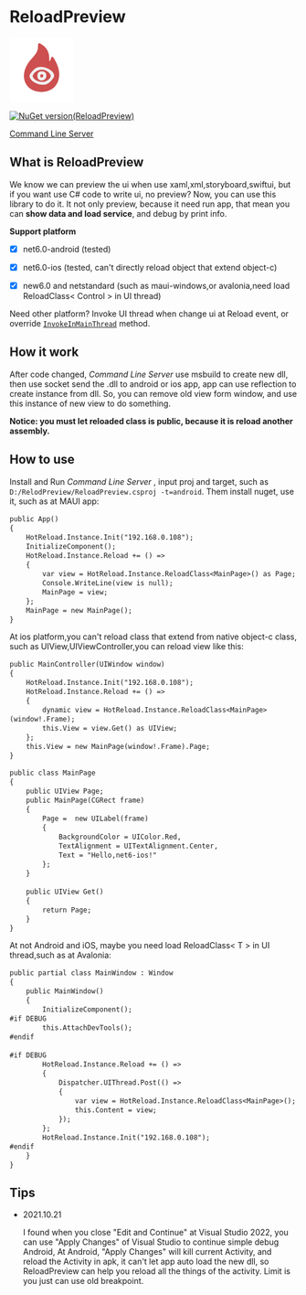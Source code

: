 
# ReloadPreview 
![image](https://github.com/xtuzy/ReloadPreview/blob/master/README.assets/hotreload.png)

[![NuGet version(ReloadPreview)](https://img.shields.io/nuget/v/ReloadPreview?label=ReloadPreview)](https://www.nuget.org/packages/ReloadPreview/)

[Command Line Server](https://github.com/xtuzy/ReloadPreview/releases)

## What is ReloadPreview

We know we can preview the ui when use xaml,xml,storyboard,swiftui, but if you want use C# code to write ui, no preview? Now, you can use this library to do it. 
It not only preview, because it need run app, that mean you can **show data and load service**, and debug by print info.

**Support platform**


- [x] net6.0-android (tested)
- [x] net6.0-ios (tested, can't directly reload object that extend object-c)
- [x] new6.0 and netstandard (such as maui-windows,or avalonia,need load ReloadClass< Control > in UI thread)


Need other platform? Invoke UI thread when change ui at Reload event, or override [`InvokeInMainThread`](https://github.com/xtuzy/ReloadPreview/blob/91de63909a1fb480e3a0f6ac7f6acf6f44bbe20d/ReloadPreview/ReloadClient.cs#L161) method.

## How it work

After code changed, *Command Line Server* use msbuild to create new dll, then use socket send the .dll to android or ios app, app can use reflection to create instance from dll. 
So, you can remove old view form window, and use this instance of new view to do something.

**Notice: you must let reloaded class is public, because it is reload another assembly.**

## How to use
Install and Run *Command Line Server* , input proj and target, such as `D:/RelodPreview/ReloadPreview.csproj -t=android`.
Them install nuget, use it, such as at MAUI app:
```
public App()
{
    HotReload.Instance.Init("192.168.0.108");
    InitializeComponent();
    HotReload.Instance.Reload += () =>
    {
        var view = HotReload.Instance.ReloadClass<MainPage>() as Page;
        Console.WriteLine(view is null);
        MainPage = view;
    };
    MainPage = new MainPage();
}

```
At ios platform,you can't reload class that extend from native object-c class, such as UIView,UIViewController,you can reload view like this:
```
public MainController(UIWindow window)
{
    HotReload.Instance.Init("192.168.0.108");
    HotReload.Instance.Reload += () =>
    {
        dynamic view = HotReload.Instance.ReloadClass<MainPage>(window!.Frame);
        this.View = view.Get() as UIView;
    };
    this.View = new MainPage(window!.Frame).Page;
}
```
```
public class MainPage
{
    public UIView Page;
    public MainPage(CGRect frame)
    {
        Page =  new UILabel(frame)
        {
            BackgroundColor = UIColor.Red,
            TextAlignment = UITextAlignment.Center,
            Text = "Hello,net6-ios!"
        };
    }

    public UIView Get()
    {
        return Page;
    }
}
```
At not Android and iOS, maybe you need load ReloadClass< T > in UI thread,such as at Avalonia:
```
public partial class MainWindow : Window
{
    public MainWindow()
    {
        InitializeComponent();
#if DEBUG
        this.AttachDevTools();
#endif

#if DEBUG
        HotReload.Instance.Reload += () =>
        {
            Dispatcher.UIThread.Post(() =>
            {
                var view = HotReload.Instance.ReloadClass<MainPage>();
                this.Content = view;
            });
        };
        HotReload.Instance.Init("192.168.0.108");
#endif
    }
}
```
## Tips

- 2021.10.21
  
  I found when you close "Edit and Continue" at Visual Studio 2022, you can use "Apply Changes" of Visual Studio to continue simple debug Android, At Android, "Apply Changes" will kill current Activity, and reload the Activity in apk, it can't let app auto load the new dll, so ReloadPreview can help you reload all the things of the activity. Limit is you just can use old breakpoint.
  
